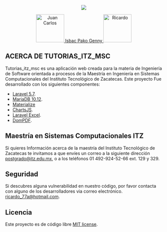 <p align="center"><img src="http://mapaches3.itz.edu.mx/itz_rg/wp-content/uploads/2013/10/foto.png"></p>

<p align="center">
	<a href="https://github.com/jncsoga">
		<img src="https://avatars3.githubusercontent.com/u/9665267?s=64&v=4" alt="Juan Carlos" title="Juan Carlos" width="90" height="90"">
	</a>
	<a href="https://github.com/ISBACsolzac">Isbac
		<!-- 
		<img src="https://avatars0.githubusercontent.com/u/22861887?s=64&v=4" alt="Isbac" title="Isbac" width="90" height="90"">
		-->
	</a>
	<a href="https://github.com/pakosamuel">Pako
		<!-- 
		<img src="https://avatars1.githubusercontent.com/u/47428264?s=64&v=4" alt="Pako" title="Pako" width="90" height="90"">
		-->		
	</a>
	<a href="https://github.com/Gennysis">Genny
		<!-- 
		<img src="https://avatars3.githubusercontent.com/u/47047894?s=88&v=4" alt="Genny" title="Genny" width="90" height="90"">
		-->		
	</a>
	<a href="https://github.com/ricardo77a">
		<img src="https://avatars1.githubusercontent.com/u/24514193?s=88&v=4" alt="Ricardo" title="Ricardo" width="90" height="90"">
	</a>
</p>

## ACERCA DE TUTORIAS_ITZ_MSC

Tutorias_itz_msc es una aplicación web creada para la materia de Ingeniería de Software orientada a procesos de la Maestría en Ingeniería en Sistemas Computacionales del Instituto Tecnológico de Zacatecas.
Este proyecto Fue desarrollado con los siguientes componentes:

- [Laravel 5.7](https://laravel.com/docs/5.7).
- [MariaDB 10.12](https://mariadb.com/).
- [Materialize](https://materializecss.com/)
- [ChartsJS](https://www.chartjs.org/).
- [Laravel Excel](https://laravel-excel.maatwebsite.nl/).
- [DomPDF](https://github.com/barryvdh/laravel-dompdf).


## Maestría en Sistemas Computacionales ITZ

Si quieres Información acerca de la maestría del Instituto Tecnológico de Zacatecas te invitamos a que envíes un correo a la siguiente dirección [postgrado@itz.edu.mx](mailto:postgrado@itz.edu.mx), o a los teléfonos 01 492-924-52-66 ext. 129 y 329.


## Seguridad

Si descubres alguna vulnerabilidad en nuestro código, por favor contacta con alguno de los desarrolladores via correo electrónico. [ricardo_77a@hotmail.com](mailto:ricardo_77a@hotmail.com). 

## Licencia

Este proyecto es de código libre [MIT license](https://opensource.org/licenses/MIT).
